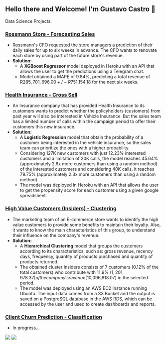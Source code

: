 ## Hello there and Welcome! I'm Gustavo Castro :wave:  
Data Science Projects:
 
### [Rossmann Store - Forecasting Sales](https://github.com/Gutscs/Rossmann-Forecasting-Sales)
  * Rossmann's CFO requested the store managers a prediction of their daily sales for up to six weeks in advance. The CFO wants to renovate each store by using part of the future store's revenue.
  * **Solution:** 
       * A **XGBoost Regressor** model deployed in Heroku with an API that allows the user to get the predictions using a Telegram chat.
       * Model obtained a MAPE of 9.84%, predicting a total revenue of R$285,701,696.00 +/- R$751,154.18 for the next six weeks.
 
 ### [Health Insurance - Cross Sell](https://github.com/Gutscs/Health-Insurance-Cross-Sell)
  * An Insurance company that has provided Health Insurance to its customers wants to predict whether the policyholders (customers) from past year will also be interested in Vehicle Insurance. But the sales team has a limited number of calls within the campaign period to offer their customers this new insurance.
  * **Solution:** 
       * A **Logistic Regression** model that obtain the probability of a customer being interested in the vehicle insurance, so the sales team can prioritize the ones with a higher probability.
       * Considering 127K new customers with just 12.23% interested customers and a limitation of 20K calls, the model reaches 45.64% (approximately 2.6x more customers than using a random method) of the interested customers and considering 40K calls, it reaches 79.75% (approximately 2.3x more customers than using a random method).
       * The model was deployed in Heroku with an API that allows the user to get the propensity score for each customer using a given google spreadsheet.

 

### [High Value Customers (Insiders) - Clustering](https://github.com/Gutscs/Insiders-Clustering)
  * The marketing team of an E-commerce store wants to identify the high value customers to provide some benefits to maintain their loyalty. Also, it wants to know the main characteristics of this group, to understand their influence on the company's revenue. 
  * **Solution:**
    * A **Hierarchical Clustering** model that groups the customers according to its characteristics, such as: gross revenue, recency days, frequency, quantity of products purchased and quantity of products returned.
    * The obtained cluster Insiders consists of 7 customers (0.12% of the total customers) who contribute with 11.9% ($1,201,978.37) of the company's revenue ($10,096,818.07) in the selected period.
    * The model was deployed using an AWS EC2 Instance running Ubuntu. The input data comes from a S3 Bucket and the output is saved on a PostgreSQL database in the AWS RDS, which can be accessed by the user and used to create dashboards and reports.

### [Client Churn Prediction - Classification](https://github.com/Gutscs/Client-Churn-Prediction)
 * In progress...



<div> 
  <a href = "mailto:gutscs@gmail.com"><img src="https://img.shields.io/badge/-Gmail-%23333?style=for-the-badge&logo=gmail&logoColor=white" target="_blank"></a>
  <a href="https://www.linkedin.com/in/gustavo-castro-dos-santos/" target="_blank"><img src="https://img.shields.io/badge/-LinkedIn-%230077B5?style=for-the-badge&logo=linkedin&logoColor=white" target="_blank"></a> 

</div>



